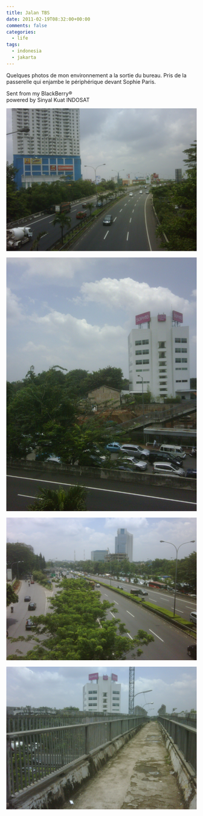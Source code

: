 ```yaml
---
title: Jalan TBS
date: 2011-02-19T08:32:00+00:00
comments: false
categories:
  - life
tags:
  - indonesia
  - jakarta
---
```

Quelques photos de mon environnement a la sortie du bureau. Pris de la passerelle qui enjambe le périphérique devant Sophie Paris.  

Sent from my BlackBerry®  
powered by Sinyal Kuat INDOSAT

![](_media/jalan-tbs-oaH2Es5tB2ga0gI3EL5q/tbs1.jpg)

![](_media/jalan-tbs-oaH2Es5tB2ga0gI3EL5q/tbs2.jpg)

![](_media/jalan-tbs-oaH2Es5tB2ga0gI3EL5q/tbs3.jpg)

![](_media/jalan-tbs-oaH2Es5tB2ga0gI3EL5q/tbs4.jpg)